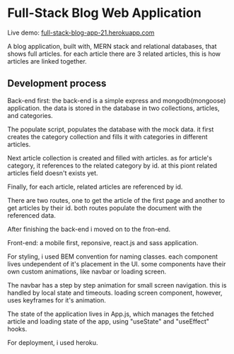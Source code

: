 # Full-Stack Blog Web Application

Live demo: [full-stack-blog-app-21.herokuapp.com](https://full-stack-blog-app-21.herokuapp.com/)

A blog application, built with, MERN stack and relational databases, that shows full articles. for each article there are 3 related articles, this is how articles are linked together.

## Development process

Back-end first: the back-end is a simple express and mongodb(mongoose) application. the data is stored in the database in two collections, articles, and categories.

The populate script, populates the database with the mock data. it first creates the category collection and fills it with categories in different articles.

Next article collection is created and filled with articles. as for article's category, it references to the related category by id. at this piont related articles field doesn't exists yet.

Finally, for each article, related articles are referenced by id.

There are two routes, one to get the article of the first page and another to get articles by their id. both routes populate the document with the referenced data.

After finishing the back-end i moved on to the fron-end.

Front-end: a mobile first, reponsive, react.js and sass application.

For styling, i used BEM convention for naming classes. each component lives undependent of it's placement in the UI. some components have their own custom animations, like navbar or loading screen.

The navbar has a step by step animation for small screen navigation. this is handled by local state and timeouts. loading screen component, however, uses keyframes for it's animation.

The state of the application lives in App.js, which manages the fetched article and loading state of the app, using "useState" and "useEffect" hooks.

For deployment, i used heroku.
